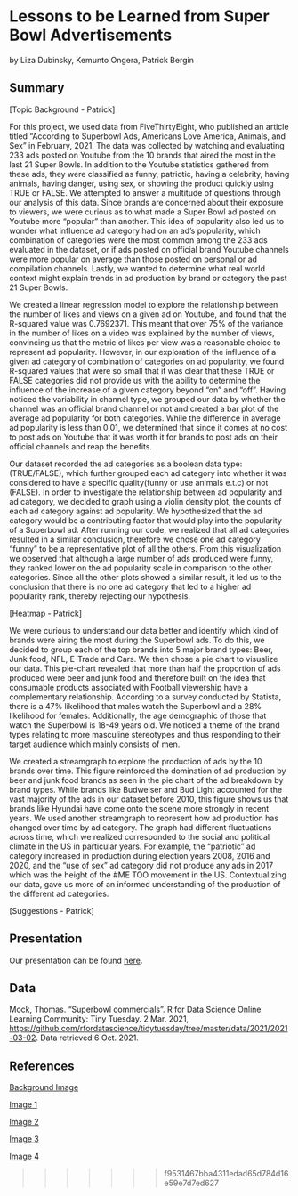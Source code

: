 Lessons to be Learned from Super Bowl Advertisements
================
by Liza Dubinsky, Kemunto Ongera, Patrick Bergin

## Summary

[Topic Background - Patrick]

For this project, we used data from FiveThirtyEight, who published an article titled “According to Superbowl Ads, Americans Love America, Animals, and Sex” in February, 2021. The data was collected by watching and evaluating 233 ads posted on Youtube from the 10 brands that aired the most in the last 21 Super Bowls. In addition to the Youtube statistics gathered from these ads, they were classified as funny, patriotic, having a celebrity, having animals, having danger, using sex, or showing the product quickly using TRUE or FALSE. We attempted to answer a multitude of questions through our analysis of this data. Since brands are concerned about their exposure to viewers, we were curious as to what made a Super Bowl ad posted on Youtube more “popular” than another. This idea of popularity also led us to wonder what influence ad category had on an ad’s popularity, which combination of categories were the most common among the 233 ads evaluated in the dataset, or if ads posted on official brand Youtube channels were more popular on average than those posted on personal or ad compilation channels. Lastly, we wanted to determine what real world context might explain trends in ad production by brand or category the past 21 Super Bowls. 

We created a linear regression model to explore the relationship between the number of likes and views on a given ad on Youtube, and found that the R-squared value was 0.7692371. This meant that over 75% of the variance in the number of likes on a video was explained by the number of views, convincing us that the metric of likes per view was a reasonable choice to represent ad popularity. However, in our exploration of the influence of a given ad category of combination of categories on ad popularity, we found R-squared values that were so small that it was clear that these TRUE or FALSE categories did not provide us with the ability to determine the influence of the increase of a given category beyond “on” and “off”. Having noticed the variability in channel type, we grouped our data by whether the channel was an official brand channel or not and created a bar plot of the average ad popularity for both categories. While the difference in average ad popularity is less than 0.01, we determined that since it comes at no cost to post ads on Youtube that it was worth it for brands to post ads on their official channels and reap the benefits.

Our dataset recorded  the ad categories as a boolean data type: (TRUE/FALSE), which further grouped each ad category into whether it was considered to have a specific quality(funny or use animals e.t.c) or not (FALSE). In order to investigate the relationship between ad popularity and ad category, we decided to graph using a violin density plot, the counts of each ad category against ad popularity. We hypothesized that the ad category would be a contributing factor that would play into the popularity of a Superbowl ad. After running our code, we realized that all ad categories resulted in a similar conclusion, therefore we chose one ad category “funny” to be a representative plot of all the others. From this visualization we observed that although a large number of ads produced were funny, they ranked lower on the ad popularity scale in comparison to the other categories. Since all the other plots showed a similar result, it led us to the conclusion that there is no one ad category that led to a higher ad popularity rank, thereby rejecting our hypothesis.  

[Heatmap - Patrick]

We were curious to understand our data better and identify which kind of brands were airing the most during the Superbowl ads. To do this, we decided to group each of the top brands into 5 major brand types: Beer, Junk food, NFL, E-Trade and Cars. We then chose a pie chart to visualize our data. This pie-chart revealed that more than half the proportion of ads produced were beer and junk food and therefore built on the idea that consumable products associated with Football viewership have a complementary relationship. According to a survey conducted by Statista, there is a 47% likelihood that males watch the Superbowl and a 28% likelihood for females. Additionally, the age demographic of those that watch the Superbowl is 18-49 years old. We noticed a theme of the brand types relating to more masculine stereotypes and thus responding to their target audience which mainly consists of men. 

We created a streamgraph to explore the production of ads by the 10 brands over time. This figure reinforced the domination of ad production by beer and junk food brands as seen in the pie chart of the ad breakdown by brand types. While brands like Budweiser and Bud Light accounted for the vast majority of the ads in our dataset before 2010, this figure shows us that brands like Hyundai have come onto the scene more strongly in recent years. We used another streamgraph to represent how ad production has changed over time by ad category. The graph had different fluctuations across time, which we realized corresponded to the social and political climate in the US in particular years. For example, the “patriotic” ad category increased in production during election years 2008, 2016 and 2020, and the “use of sex” ad category did not produce any ads in 2017 which was the height of the #ME TOO movement in the US. Contextualizing our data, gave us more of an informed understanding of the production of the different ad categories. 

[Suggestions - Patrick]


## Presentation

Our presentation can be found [here](presentation/presentation.html).

## Data 

Mock, Thomas. “Superbowl commercials”. R for Data Science Online Learning Community: Tiny Tuesday. 2 Mar. 2021, https://github.com/rfordatascience/tidytuesday/tree/master/data/2021/2021-03-02. Data retrieved 6 Oct. 2021.

## References

[Background Image](https://toddstocker.wordpress.com/2013/02/04/what-to-do-when-your-lights-go-out/)

[Image 1](http://www.stickpng.com/img/icons-logos-emojis/iconic-brands/superbowl-logo)

[Image 2](https://github.com/rfordatascience/tidytuesday/blob/master/data/2021/2021-03-02/readme.md)

[Image 3](https://www.gamblingsites.org/blog/super-bowl-53-odds-will-win-next-year/)

[Image 4](https://www.gamblerspick.com/news/industry/the-nfl-scores-a-hat-trick-with-caesars-draftkings-and-fanduel-r1706/)

>>>>>>> f9531467bba4311edad65d784d16e59e7d7ed627
